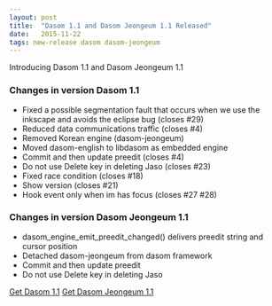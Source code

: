 ```yaml
---
layout: post
title:  "Dasom 1.1 and Dasom Jeongeum 1.1 Released"
date:   2015-11-22
tags: new-release dasom dasom-jeongeum
---
```


Introducing Dasom 1.1 and Dasom Jeongeum 1.1

### Changes in version Dasom 1.1

 - Fixed a possible segmentation fault that occurs when we use the inkscape and avoids the eclipse bug (closes #29)
 - Reduced data communications traffic (closes #4)
 - Removed Korean engine (dasom-jeongeum)
 - Moved dasom-english to libdasom as embedded engine
 - Commit and then update preedit (closes #4)
 - Do not use Delete key in deleting Jaso (closes #23)
 - Fixed race condition (closes #18)
 - Show version (closes #21)
 - Hook event only when im has focus (closes #27 #28)

### Changes in version Dasom Jeongeum 1.1

 - dasom_engine_emit_preedit_changed() delivers preedit string and cursor position
 - Detached dasom-jeongeum from dasom framework
 - Commit and then update preedit
 - Do not use Delete key in deleting Jaso

[Get Dasom 1.1](https://github.com/dasom-im/dasom/releases/tag/1.1)
[Get Dasom Jeongeum 1.1](https://github.com/dasom-im/dasom-jeongeum/releases/tag/1.1)
